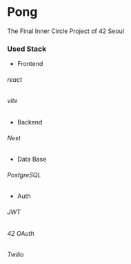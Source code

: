 # Pong
The Final Inner Circle Project of 42 Seoul


### Used Stack

- Frontend
###### react
###### vite

- Backend
###### Nest

- Data Base
###### PostgreSQL

- Auth
###### JWT
###### 42 OAuth
###### Twilio
